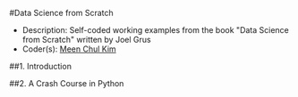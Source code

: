 #Data Science from Scratch
+ Description: Self-coded working examples from the book "Data Science from Scratch" written by Joel Grus
+ Coder(s): [Meen Chul Kim](https://github.com/liberaliscomputing)

##1. Introduction 

##2. A Crash Course in Python

